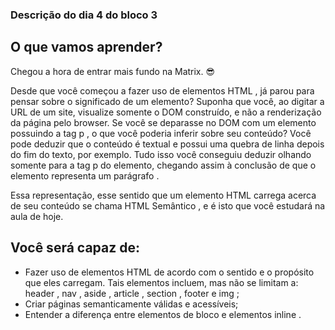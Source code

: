 ### Descrição do dia 4 do bloco 3

## O que vamos aprender?

Chegou a hora de entrar mais fundo na Matrix. 😎

Desde que você começou a fazer uso de elementos HTML , já parou para pensar sobre o significado de um elemento? Suponha que você, ao digitar a URL de um site, visualize somente o DOM construído, e não a renderização da página pelo browser. Se você se deparasse no DOM com um elemento possuindo a tag p , o que você poderia inferir sobre seu conteúdo? Você pode deduzir que o conteúdo é textual e possui uma quebra de linha depois do fim do texto, por exemplo. Tudo isso você conseguiu deduzir olhando somente para a tag p do elemento, chegando assim à conclusão de que o elemento representa um parágrafo .

Essa representação, esse sentido que um elemento HTML carrega acerca de seu conteúdo se chama HTML Semântico , e é isto que você estudará na aula de hoje.

## Você será capaz de:

- Fazer uso de elementos HTML de acordo com o sentido e o propósito que eles carregam. Tais elementos incluem, mas não se limitam a: header , nav , aside , article , section , footer e img ;
- Criar páginas semanticamente válidas e acessíveis;
- Entender a diferença entre elementos de bloco e elementos inline .
